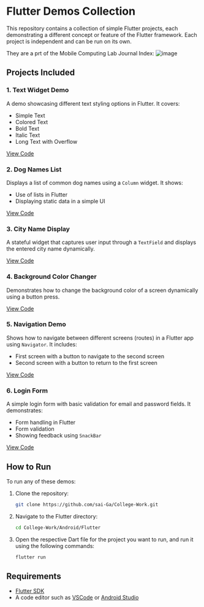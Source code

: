 # Flutter Demos Collection

This repository contains a collection of simple Flutter projects, each demonstrating a different concept or feature of the Flutter framework. Each project is independent and can be run on its own.

They are a prt of the Mobile Computing Lab Journal Index: 
![image](https://github.com/user-attachments/assets/59250cbf-2ded-4d79-8f53-7ef5547a77b5)


## Projects Included

### 1. **Text Widget Demo**
   A demo showcasing different text styling options in Flutter. It covers:
   - Simple Text
   - Colored Text
   - Bold Text
   - Italic Text
   - Long Text with Overflow

   [View Code](./text_widget_demo.dart)

### 2. **Dog Names List**
   Displays a list of common dog names using a `Column` widget. It shows:
   - Use of lists in Flutter
   - Displaying static data in a simple UI

   [View Code](./dog_names_list.dart)

### 3. **City Name Display**
   A stateful widget that captures user input through a `TextField` and displays the entered city name dynamically.

   [View Code](./city_name_display.dart)

### 4. **Background Color Changer**
   Demonstrates how to change the background color of a screen dynamically using a button press.

   [View Code](./background_color_changer.dart)

### 5. **Navigation Demo**
   Shows how to navigate between different screens (routes) in a Flutter app using `Navigator`. It includes:
   - First screen with a button to navigate to the second screen
   - Second screen with a button to return to the first screen

   [View Code](./navigation_demo.dart)

### 6. **Login Form**
   A simple login form with basic validation for email and password fields. It demonstrates:
   - Form handling in Flutter
   - Form validation
   - Showing feedback using `SnackBar`

   [View Code](./login_form.dart)

## How to Run

To run any of these demos:

1. Clone the repository:
   ```bash
   git clone https://github.com/sai-Ga/College-Work.git
   ```

2. Navigate to the Flutter directory:
   ```bash
   cd College-Work/Android/Flutter
   ```

3. Open the respective Dart file for the project you want to run, and run it using the following commands:
   ```bash
   flutter run
   ```

## Requirements

- [Flutter SDK](https://flutter.dev/docs/get-started/install)
- A code editor such as [VSCode](https://code.visualstudio.com/) or [Android Studio](https://developer.android.com/studio)

